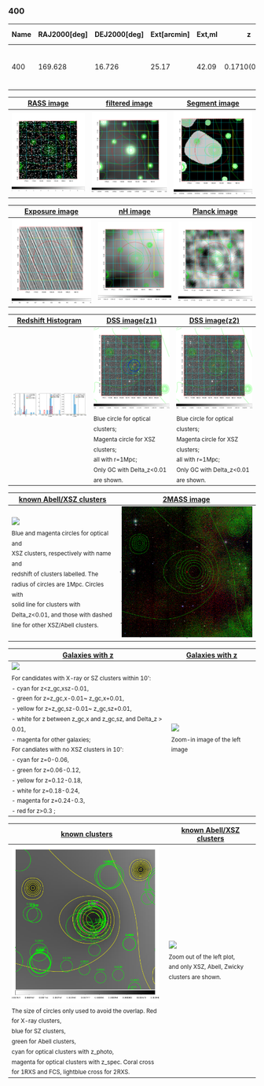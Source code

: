 <div STYLE="page-break-after: always;"></div>

### 400

|Name|RAJ2000[deg]|DEJ2000[deg] |Ext[arcmin]| Ext,ml | z | z_src| C|GC(XSZ,Delta_z<0.01)| GC(OPT,Delta_z<0.01)|GC| R_sig[arcmin] | R500[arcmin] | R500[Mpc]| CRsig[c/s] | CR500[c/s] |L500[1E44 erg/s]|F500[1E-12 erg/s/cm^2]| M500[1E14 Msun]|Tx[keV]|Cnt_sig|Beta|Rc[arcmin]|Comment|Alias|
|---|---|---|---|---|---|------|---|--------|---------|----------|---|---|---|---|---|---|---|---|---|---|---|---|---|---|
|400| 169.628| 16.726| 25.17| 42.09| 0.1710(0.005)| z1, z_opt| S| -| A, N, RM, W| A, C, F20, N, W| 12.212| 5.238| 0.915| 0.095(0.034)| 0.086(0.031)| 1.427(0.655)| 1.758(0.807)| 2.58(0.58)| 4.06(0.58)| 44.6| 0.661(-0.119+0.196)| 5.989(-1.382+1.821)| -| t617|

|[RASS image](../image/400/400_img.pdf)|[filtered image](../image/400/400_fil.pdf)|[Segment image](../image/400/400_seg.pdf)|
|-------------------|--------------------|-------------------|
| <img src="../image/400/400_img.png" width="300">  | <img src="../image/400/400_fil.png" width="300">   | <img src="../image/400/400_seg.png" width="300">  |

|[Exposure image](../image/400/400_mex.pdf)| [nH image](../image/400/400_nh.pdf)| [Planck image](../image/400/400_p.pdf)|
|-------------------|--------------------|-------------------|
|<img src="../image/400/400_mex.png" width="300">   | <img src="../image/400/400_nh.png" width="300">    | <img src="../image/400/400_p.png" width="300"> |

|[Redshift Histogram](../image/400/400_zg.pdf) | [DSS image(z1)](../image/400/400_dss_z1.pdf)      |  [DSS image(z2)](../image/400/400_dss_z2.pdf)    |
|-------------------|--------------------|-------------------|
|<img src="../image/400/400_zg.png" width="300"> |<img src="../image/400/400_dss_z1.png" width="300"> <sub><br>Blue circle for optical clusters; <br>Magenta circle for XSZ clusters; <br>all with r=1Mpc; <br>Only GC with Delta_z<0.01 are shown. </sub>| <img src="../image/400/400_dss_z2.png" width="300"><sub><br>Blue circle for optical clusters; <br>Magenta circle for XSZ clusters; <br>all with r=1Mpc; <br>Only GC with Delta_z<0.01 are shown. </sub> |

|[known Abell/XSZ clusters](../image/400/400_m.pdf) | [2MASS image](../image/400/400_2mass.pdf)      |
|-------------------|-------------------|
|<img src=../image/400/400_m.png width="300"> <br><sub>Blue and magenta circles for optical and <br>XSZ clusters, respectively with name and <br>redshift of clusters labelled. The <br>radius of circles are 1Mpc. Circles with <br>solid line for clusters with <br>Delta_z<0.01, and those with dashed <br>line for other XSZ/Abell clusters.        </sub>|<img src="../image/400/400_2mass.png" width="300">  |

|[Galaxies with z](../image/400/400_opt_ned.pdf) |[Galaxies with z](../image/400/400_opt_ned_zoom.pdf) |
|-------------------|-------------------|
| <img src=../image/400/400_opt_ned.png width="300"> <br><sub> For candidates with X-ray or SZ clusters within 10': <br> - cyan for z<z_gc,xsz-0.01, <br> - green for z=z_gc,x-0.01~ z_gc,x+0.01, <br> - yellow for z=z_gc,sz-0.01~ z_gc,sz+0.01, <br> - white for z between z_gc,x and z_gc,sz, and Delta_z > 0.01, <br> - magenta for other galaxies; <br>For candiates with no XSZ clusters in 10': <br> - cyan for z=0-0.06, <br> - green for z=0.06-0.12, <br> - yellow for z=0.12-0.18, <br> - white for z=0.18-0.24, <br> - magenta for z=0.24-0.3, <br> - red for z>0.3 ;  </sub>|<img src=../image/400/400_opt_ned_zoom.png width="300">  <br><sub> Zoom-in image of the left image</sub>|

|[known clusters](../image/400/400_gc.pdf) |[known Abell/XSZ clusters](../image/400/400_gc_large.pdf) |
|-------------------|-------------------|
| <img src=../image/400/400_gc.png width="300"> <br><sub> The size of circles only used to avoid the overlap. Red for X-ray clusters, <br> blue for SZ clusters, <br> green for Abell clusters, <br> cyan for optical clusters with z_photo, <br> magenta for optical clusters with z_spec. Coral cross for 1RXS and FCS, lightblue cross for 2RXS. </sub>|<img src=../image/400/400_gc_large.png width="300"> <br><sub> Zoom out of the left plot, <br> and only XSZ, Abell, Zwicky clusters are shown. </sub> |




